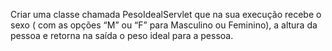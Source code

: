 Criar uma classe chamada PesoIdealServlet que na sua execução recebe o sexo ( com as opções “M” ou “F” para Masculino ou Feminino), a altura da pessoa e retorna na saída o peso ideal para a pessoa.